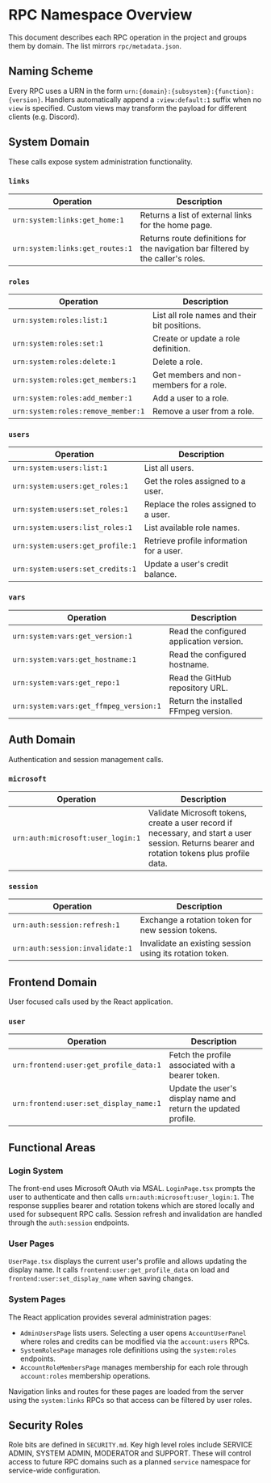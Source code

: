 # RPC Namespace Overview

This document describes each RPC operation in the project and groups them by domain. The list mirrors `rpc/metadata.json`.

## Naming Scheme

Every RPC uses a URN in the form `urn:{domain}:{subsystem}:{function}:{version}`. Handlers automatically append a `:view:default:1` suffix when no `view` is specified. Custom views may transform the payload for different clients (e.g. Discord).

## System Domain

These calls expose system administration functionality.

### `links`

| Operation | Description |
|-----------|-------------|
| `urn:system:links:get_home:1` | Returns a list of external links for the home page. |
| `urn:system:links:get_routes:1` | Returns route definitions for the navigation bar filtered by the caller's roles. |

### `roles`

| Operation | Description |
|-----------|-------------|
| `urn:system:roles:list:1` | List all role names and their bit positions. |
| `urn:system:roles:set:1` | Create or update a role definition. |
| `urn:system:roles:delete:1` | Delete a role. |
| `urn:system:roles:get_members:1` | Get members and non-members for a role. |
| `urn:system:roles:add_member:1` | Add a user to a role. |
| `urn:system:roles:remove_member:1` | Remove a user from a role. |

### `users`

| Operation | Description |
|-----------|-------------|
| `urn:system:users:list:1` | List all users. |
| `urn:system:users:get_roles:1` | Get the roles assigned to a user. |
| `urn:system:users:set_roles:1` | Replace the roles assigned to a user. |
| `urn:system:users:list_roles:1` | List available role names. |
| `urn:system:users:get_profile:1` | Retrieve profile information for a user. |
| `urn:system:users:set_credits:1` | Update a user's credit balance. |

### `vars`

| Operation | Description |
|-----------|-------------|
| `urn:system:vars:get_version:1` | Read the configured application version. |
| `urn:system:vars:get_hostname:1` | Read the configured hostname. |
| `urn:system:vars:get_repo:1` | Read the GitHub repository URL. |
| `urn:system:vars:get_ffmpeg_version:1` | Return the installed FFmpeg version. |

## Auth Domain

Authentication and session management calls.

### `microsoft`

| Operation | Description |
|-----------|-------------|
| `urn:auth:microsoft:user_login:1` | Validate Microsoft tokens, create a user record if necessary, and start a user session. Returns bearer and rotation tokens plus profile data. |

### `session`

| Operation | Description |
|-----------|-------------|
| `urn:auth:session:refresh:1` | Exchange a rotation token for new session tokens. |
| `urn:auth:session:invalidate:1` | Invalidate an existing session using its rotation token. |

## Frontend Domain

User focused calls used by the React application.

### `user`

| Operation | Description |
|-----------|-------------|
| `urn:frontend:user:get_profile_data:1` | Fetch the profile associated with a bearer token. |
| `urn:frontend:user:set_display_name:1` | Update the user's display name and return the updated profile. |

## Functional Areas

### Login System

The front-end uses Microsoft OAuth via MSAL. `LoginPage.tsx` prompts the user to authenticate and then calls `urn:auth:microsoft:user_login:1`. The response supplies bearer and rotation tokens which are stored locally and used for subsequent RPC calls. Session refresh and invalidation are handled through the `auth:session` endpoints.

### User Pages

`UserPage.tsx` displays the current user's profile and allows updating the display name. It calls `frontend:user:get_profile_data` on load and `frontend:user:set_display_name` when saving changes.

### System Pages

The React application provides several administration pages:

 - `AdminUsersPage` lists users. Selecting a user opens `AccountUserPanel` where roles and credits can be modified via the `account:users` RPCs.
- `SystemRolesPage` manages role definitions using the `system:roles` endpoints.
 - `AccountRoleMembersPage` manages membership for each role through `account:roles` membership operations.

Navigation links and routes for these pages are loaded from the server using the `system:links` RPCs so that access can be filtered by user roles.

## Security Roles

Role bits are defined in `SECURITY.md`. Key high level roles include SERVICE ADMIN, SYSTEM ADMIN, MODERATOR and SUPPORT. These will control access to future RPC domains such as a planned `service` namespace for service-wide configuration.

